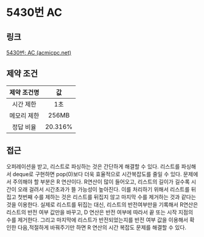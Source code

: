 # 5430번 AC

## 링크

[5430번: AC (acmicpc.net)](https://www.acmicpc.net/problem/5430)

## 제약 조건

| 제약 조건명 |   값    |
| :---------: | :-----: |
|  시간 제한  |   1초   |
| 메모리 제한 |  256MB  |
|  정답 비율  | 20.316% |

## 접근

오퍼레이션을 받고, 리스트로 파싱하는 것은 간단하게 해결할 수 있다. 리스트를 파싱해서 deque로 구현하면 pop(0)보다 더욱 효율적으로 시간복잡도를 줄일 수 있다. 문제에서 주의해야 할 부분은 R 연산이다. R연산이 많이 들어오고, 리스트의 길이가 길수록 시간이 오래 걸려서 시간초과가 뜰 가능성이 높아진다. 이를 처리하기 위해서 리스트를 뒤집고 첫번째 수를 제하는 것은 리스트를 뒤집지 않고 마지막 수를 제거하는 것과 같다는 것을 이용한다. 실제로 리스트를 뒤집는 대신, 리스트의 반전여부만을 기록해서 R연산은 리스트의 반전 여부 값만을 바꾸고, D 연산은 반전 여부에 따라서 끝 또는 시작 지점의 수를 제거한다. 그리고 마지막에 리스트가 반전되었는지를 반전 여부 값을 이용해서 확인한 다음,적절하게 바꿔주기만 하면 R 연산의 시간 복잡도 문제를 해결할 수 있다.
